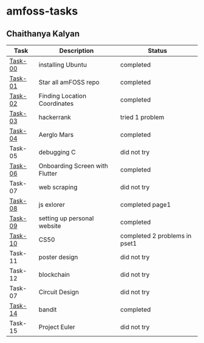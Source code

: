 # amfoss-tasks

## Chaithanya Kalyan

**Task** | **Description** | **Status**
---|---|---
[Task-00](https://github.com/Chaithanya512/amfoss-tasks/tree/main/Task-00)| installing Ubuntu| completed
[Task-01](https://github.com/Chaithanya512/amfoss-tasks/tree/main/Task-01)| Star all amFOSS repo| completed
[Task-02](https://github.com/Chaithanya512/amfoss-tasks/tree/main/Task-02)| Finding Location Coordinates| completed
[Task-03](https://github.com/Chaithanya512/amfoss-tasks/tree/main/Task-03)| hackerrank | tried 1 problem
[Task-04](https://github.com/Chaithanya512/amfoss-tasks/tree/main/Task-04)| Aerglo Mars| completed
Task-05| debugging C | did not try
[Task-06](https://github.com/Chaithanya512/amfoss-tasks/tree/main/Task-06)| Onboarding Screen with Flutter| completed
Task-07| web scraping| did not try
[Task-08](https://github.com/Chaithanya512/amfoss-tasks/tree/main/Task-08)| js exlorer| completed page1
[Task-09](https://github.com/Chaithanya512/amfoss-tasks/tree/main/Task-09)| setting up personal website| completed
[Task-10](https://github.com/Chaithanya512/amfoss-tasks/tree/main/Task-10)| CS50| completed 2 problems in pset1
Task-11| poster design| did not try
Task-12| blockchain| did not try
Task-07| Circuit Design| did not try
[Task-14](https://github.com/Chaithanya512/amfoss-tasks/tree/main/Task-14)| bandit| completed
Task-15| Project Euler| did not try




